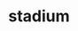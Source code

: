 ---
layout: smileys&emotion
title: stadium
emoji: stadium
permalink: 🏟.html
image: assets/img/3moji/stadium.png
---
